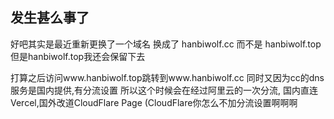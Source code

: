 ## 发生甚么事了
好吧其实是最近重新更换了一个域名
换成了 hanbiwolf.cc 而不是 hanbiwolf.top
但是hanbiwolf.top我还会保留下去

打算之后访问www.hanbiwolf.top跳转到www.hanbiwolf.cc
同时又因为cc的dns服务是国内提供,有分流设置
所以这个时候会在经过阿里云的一次分流,
国内直连Vercel,国外改道CloudFlare Page
(CloudFlare你怎么不加分流设置啊啊啊